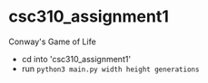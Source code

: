 # csc310_assignment1
Conway's Game of Life

- cd into 'csc310_assignment1'
- run ```python3 main.py width height generations```

